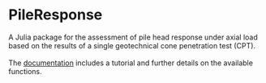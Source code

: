 # PileResponse

A Julia package for the assessment of pile head response under axial load based on the results of a single geotechnical cone penetration test (CPT).\
\
The [documentation](https://www.ortony.io/PileResponse.jl/dev/) includes a tutorial and further details on the available functions.
